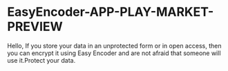 # EasyEncoder-APP-PLAY-MARKET-PREVIEW
Hello, If you store your data in an unprotected form or in open access, then you can encrypt it using Easy Encoder and are not afraid that someone will use it.Protect your data.
